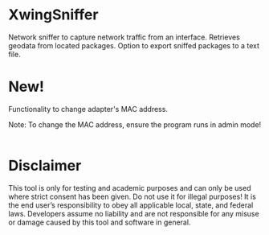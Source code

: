 # XwingSniffer

<p>Network sniffer to capture network traffic from an interface. Retrieves geodata from located packages. Option to export sniffed packages to a text file.</p>
<h1>New!</h1>
<p>Functionality to change adapter's MAC address.</p>
<span>Note: To change the MAC address, ensure the program runs in admin mode!</span>
<br/><br/>
<h1>Disclaimer</h1>
<p>This tool is only for testing and academic purposes and can only be used where strict consent has been given. Do not use it for illegal purposes! It is the end user’s responsibility to obey all applicable local, state, and federal laws. Developers assume no liability and are not responsible for any misuse or damage caused by this tool and software in general.</p>
